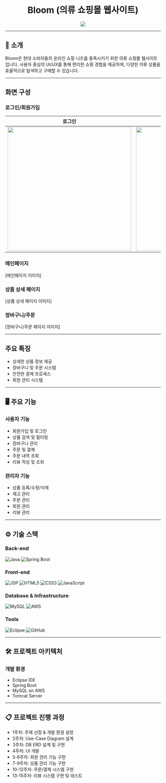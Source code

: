 <div align="center">

# Bloom (의류 쇼핑몰 웹사이트)

<img src="https://img.shields.io/badge/프로젝트 기간-2023.09~2023.12-green?style=flat&logoColor=white" />

</div>

---

## 📝 소개
Bloom은 현대 소비자들의 온라인 쇼핑 니즈를 충족시키기 위한 의류 쇼핑몰 웹사이트입니다. 사용자 중심의 UI/UX를 통해 편리한 쇼핑 경험을 제공하며, 다양한 의류 상품을 효율적으로 탐색하고 구매할 수 있습니다.

---

## 화면 구성

### 로그인/회원가입
|로그인|회원가입|
|:---:|:---:|
|<img src="https://github.com/user-attachments/assets/4f8e1d57-1838-4217-8778-9e124201e4fe" width="400"/>|<img src="https://github.com/user-attachments/assets/f50bcb0a-74f7-4c3b-831b-3373a171c46a" width="400"/>|


### 메인페이지
[메인페이지 이미지]

### 상품 상세 페이지
[상품 상세 페이지 이미지]

### 장바구니/주문
[장바구니/주문 페이지 이미지]

---

## 주요 특징
- 상세한 상품 정보 제공
- 장바구니 및 주문 시스템
- 안전한 결제 프로세스
- 회원 관리 시스템

---

## 🖥 주요 기능

### 사용자 기능
- 회원가입 및 로그인
- 상품 검색 및 필터링
- 장바구니 관리
- 주문 및 결제
- 주문 내역 조회
- 리뷰 작성 및 조회

### 관리자 기능
- 상품 등록/수정/삭제
- 재고 관리
- 주문 관리
- 회원 관리
- 리뷰 관리

---

## ⚙ 기술 스택

### Back-end
![Java](https://img.shields.io/badge/Java-007396?style=for-the-badge&logo=java&logoColor=white)
![Spring Boot](https://img.shields.io/badge/Spring_Boot-6DB33F?style=for-the-badge&logo=spring-boot&logoColor=white)

### Front-end
![JSP](https://img.shields.io/badge/JSP-007396?style=for-the-badge&logo=java&logoColor=white)
![HTML5](https://img.shields.io/badge/HTML5-E34F26?style=for-the-badge&logo=html5&logoColor=white)
![CSS3](https://img.shields.io/badge/CSS3-1572B6?style=for-the-badge&logo=css3&logoColor=white)
![JavaScript](https://img.shields.io/badge/JavaScript-F7DF1E?style=for-the-badge&logo=javascript&logoColor=black)

### Database & Infrastructure
![MySQL](https://img.shields.io/badge/MySQL-4479A1?style=for-the-badge&logo=mysql&logoColor=white)
![AWS](https://img.shields.io/badge/AWS-232F3E?style=for-the-badge&logo=amazon-aws&logoColor=white)

### Tools
![Eclipse](https://img.shields.io/badge/Eclipse-2C2255?style=for-the-badge&logo=eclipse&logoColor=white)
![GitHub](https://img.shields.io/badge/GitHub-181717?style=for-the-badge&logo=github&logoColor=white)

---

## 🛠️ 프로젝트 아키텍처

### 개발 환경
- Eclipse IDE
- Spring Boot
- MySQL on AWS
- Tomcat Server

---

## 📋 프로젝트 진행 과정
- 1주차: 주제 선정 & 개발 환경 설정
- 2주차: Use-Case Diagram 설계
- 3주차: DB ERD 설계 및 구현
- 4주차: UI 개발
- 5-6주차: 회원 관리 기능 구현
- 7-9주차: 상품 관리 기능 구현
- 10-12주차: 주문/결제 시스템 구현
- 13-15주차: 리뷰 시스템 구현 및 테스트
